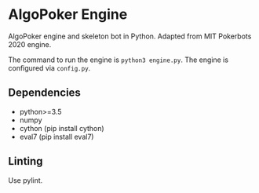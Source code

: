 # AlgoPoker Engine
AlgoPoker engine and skeleton bot in Python. Adapted from MIT Pokerbots 2020 engine.

The command to run the engine is ```python3 engine.py```. The engine is configured via ```config.py```.

## Dependencies
 - python>=3.5
 - numpy
 - cython (pip install cython)
 - eval7 (pip install eval7)

## Linting
Use pylint.
